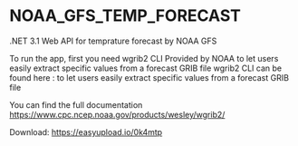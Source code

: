 # NOAA_GFS_TEMP_FORECAST
.NET 3.1 Web API for temprature forecast by NOAA GFS 



To run the app, first you need wgrib2 CLI Provided by NOAA to let users easily extract specific values from a forecast GRIB file
wgrib2 CLI can be found here :
to let users easily extract specific values from a forecast GRIB file

You can find the full documentation https://www.cpc.ncep.noaa.gov/products/wesley/wgrib2/

Download: https://easyupload.io/0k4mtp
